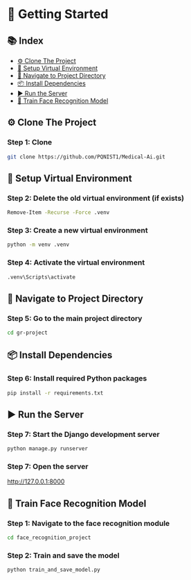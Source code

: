 # 🚀 Getting Started

## 📚 Index


- [⚙️ Clone The Project](#clone-the-project)
- [🔧 Setup Virtual Environment](#-setup-virtual-environment)
- [📂 Navigate to Project Directory](#-navigate-to-project-directory)
- [📦 Install Dependencies](#-install-dependencies)
- [▶️ Run the Server](#️-run-the-server)
- [🧠 Train Face Recognition Model](#-train-face-recognition-model)

## ⚙️ Clone The Project <a name="clone-the-project"></a>
### Step 1: Clone
```bash
git clone https://github.com/PQNIST1/Medical-Ai.git
```

## 🔧 Setup Virtual Environment
### Step 2: Delete the old virtual environment (if exists)
```bash
Remove-Item -Recurse -Force .venv
```

### Step 3: Create a new virtual environment
```bash
python -m venv .venv
```

### Step 4: Activate the virtual environment
```bash
.venv\Scripts\activate
```

## 📂 Navigate to Project Directory
### Step 5: Go to the main project directory
```bash
cd gr-project
```

## 📦 Install Dependencies
### Step 6: Install required Python packages
```bash
pip install -r requirements.txt
```

## ▶️ Run the Server
### Step 7: Start the Django development server
```bash
python manage.py runserver
```
### Step 7: Open the server
http://127.0.0.1:8000

## 🧠 Train Face Recognition Model
### Step 1: Navigate to the face recognition module
```bash
cd face_recognition_project
```

### Step 2: Train and save the model
```bash
python train_and_save_model.py
```
